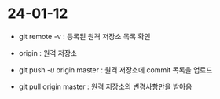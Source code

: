 # 24-01-12 

- git remote -v : 등록된 원격 저장소 목록 확인

- origin : 원격 저장소

- git push *-u* origin master : 원격 저장소에 commit 목록을 업로드

- git pull origin master : 원격 저장소의 변경사항만을 받아옴
